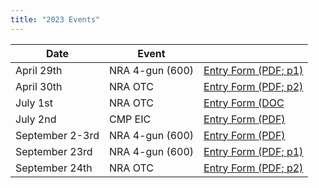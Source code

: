 ```yaml
---
title: "2023 Events"
---
```

| Date            | Event           |   |
| --------------- | --------------- | - |
| April 29th      | NRA 4-gun (600) | [Entry Form (PDF; p1)](/2023/4-23match.pdf) |
| April 30th      | NRA OTC         | [Entry Form (PDF; p2)](/2023/4-23match.pdf) |
| July 1st        | NRA OTC         | [Entry Form (DOC](/2023/7-01-23otc.doc) |
| July 2nd        | CMP EIC         | [Entry Form (PDF)](/2023/7-2-23EIC.pdf) |
| September 2-3rd | NRA 4-gun (600) | [Entry Form (PDF)](/2023/9-2-3-23match.pdf)
| September 23rd  | NRA 4-gun (600) | [Entry Form (PDF; p1)](/2023/9-23-24-23match.pdf)
| September 24th  | NRA OTC         | [Entry Form (PDF; p2)](/2023/9-23-24-23match.pdf)


